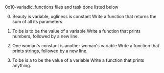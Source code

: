 0x10-variadic_functions files and task done listed below

0. Beauty is variable, ugliness is constant 
Write a function that returns the sum of all its parameters.

1. To be is to be the value of a variable 
Write a function that prints numbers, followed by a new line.

2. One woman's constant is another woman's variable 
Write a function that prints strings, followed by a new line.

3. To be is a to be the value of a variable 
Write a function that prints anything.

